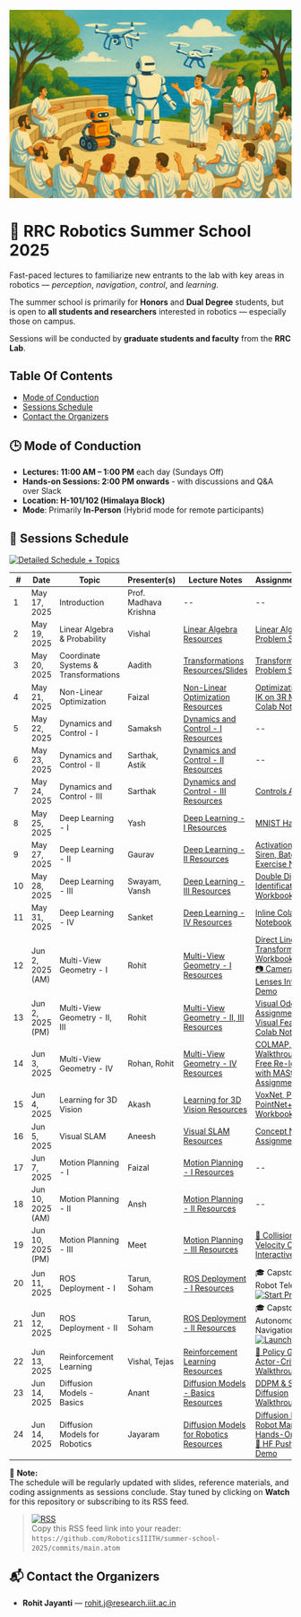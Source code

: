 <p align="center">
  <img src="assets/rrc-ss-25-banner.png" alt="RRC Summer School 2025 Banner" width="600"/>
</p>

# 🦾 RRC Robotics Summer School 2025

Fast-paced lectures to familiarize new entrants to the lab with key areas in robotics — _perception_, _navigation_, _control_, and _learning_.

The summer school is primarily for **Honors** and **Dual Degree** students, but is open to **all students and researchers** interested in robotics — especially those on campus.

Sessions will be conducted by **graduate students and faculty** from the **RRC Lab**.


## Table Of Contents
* [Mode of Conduction](#🕒-mode-of-conduction)
* [Sessions Schedule](#📅-sessions-schedule)
* [Contact the Organizers](#📬-contact-the-organizers)

## 🕒 Mode of Conduction
- **Lectures: 11:00 AM – 1:00 PM** each day (Sundays Off) 
- **Hands-on Sessions: 2:00 PM onwards** - with discussions and Q&A over Slack
- **Location: H-101/102 (Himalaya Block)** 
- **Mode**: Primarily **In-Person** (Hybrid mode for remote participants)


## 📅 Sessions Schedule
[![Detailed Schedule + Topics](https://img.shields.io/badge/View%20Detailed%20Schedule%20%2B%20Topics-Google%20Sheets-34A853?logo=google-sheets&logoColor=white&style=flat-square)](https://docs.google.com/spreadsheets/d/1qjU-zWitD6S8JJlbWS90PVDoHJdfmojjqB4BuxkT4w8/edit?usp=sharing)


| #  | Date         | Topic                             | Presenter(s)                       | Lecture Notes | Assignments/Demos |
|----|--------------|-----------------------------------|------------------------------------|---------------|-------------|
| 1  | May 17, 2025 | Introduction                      | Prof. Madhava Krishna              | --            | --          |
| 2  | May 19, 2025 | Linear Algebra & Probability      | Vishal |[Linear Algebra Resources](lectures/02-linear-algebra-probability/README.md) | [Linear Algebra Problem Set](lectures/02-linear-algebra-probability/lec-02-linear-algebra-problems.pdf) |
| 3  | May 20, 2025 | Coordinate Systems & Transformations | Aadith | [Transformations Resources/Slides](lectures/03-coord-systems-transformations/README.md) | [Transformations Problem Set](lectures/03-coord-systems-transformations/lec-03-transforms-assignment.pdf) | [Lecture Slides](lectures/03-coord-systems-transformations/lec-03-transforms-slides.pdf) |
| 4  | May 21, 2025 | Non-Linear Optimization           | Faizal                             | [Non-Linear Optimization Resources](lectures/04-non-linear-optimization/README.md)              |    [Optimization through IK on 3R Manipulator Colab Notebook](https://colab.research.google.com/drive/1KoL1K9w3FtYSm9gJYajri4OdVuCEhC7x?usp=sharing)         |
| 5  | May 22, 2025 | Dynamics and Control - I          | Samaksh            |      [Dynamics and Control - I Resources](lectures/05-dynamics-control-1/README.md)         |     --        |
| 6  | May 23, 2025 | Dynamics and Control - II         | Sarthak, Astik           |   [Dynamics and Control - II Resources](lectures/06-dynamics-control-2/README.md)             |    --         |
| 7  | May 24, 2025 | Dynamics and Control - III        | Sarthak           |   [Dynamics and Control - III Resources](lectures/07-dynamics-control-3/README.md)             |    [Controls Assignment](lectures/07-dynamics-control-3/README.md#-assignment)         |
| 8  | May 25, 2025 | Deep Learning - I                 | Yash                               |    [Deep Learning - I Resources](lectures/08-deep-learning-1/README.md)           |  [MNIST Hands-on](lectures/08-deep-learning-1/README.md#-assignment)           |
| 9  | May 27, 2025 | Deep Learning - II                | Gaurav                             |   [Deep Learning - II Resources](lectures/09-deep-learning-2/README.md)            |  [Activation Functions, Siren, Batch Norm Exercise Notebooks](lectures/09-deep-learning-2/README.md#-assignment)            |
| 10 | May 28, 2025 | Deep Learning - III               | Swayam, Vansh                      | [Deep Learning - III Resources](lectures/10-deep-learning-3/README.md) | [Double Digit Identification Colab Workbook](https://colab.research.google.com/drive/18txr34ybFEwosnieoRhWLT6hgZ204_wL) |
| 11 | May 31, 2025 | Deep Learning - IV                | Sanket                             |     [Deep Learning - IV Resources](lectures/11-deep-learning-4/README.md)          |    [Inline Colab Notebooks](lectures/11-deep-learning-4/README.md#-assignmenthands-on)          |
| 12 | Jun 2, 2025 (AM)  | Multi-View Geometry - I      | Rohit                              | [Multi-View Geometry - I Resources](lectures/12-mvg-1/README.md)              |  [Direct Linear Transform Exercise Workbook](lectures/12-mvg-1/direct-linear-transform.ipynb) <br> [📷 Cameras and Lenses Interactive Demo](https://ciechanow.ski/cameras-and-lenses/)          |
| 13 | Jun 2, 2025 (PM)  | Multi-View Geometry - II, III| Rohit                              |    [Multi-View Geometry - II, III Resources](lectures/13-mvg-2-3/README.md)           |     [Visual Odometry Assignment](lectures/13-mvg-2-3/visual_odometry_problem_set.pdf) <br> [Visual Features Colab Notebook](https://colab.research.google.com/drive/1NPN8j9mH9b2eiZPVPJRF8-T2OOuwWwxy?usp=sharing)|
| 14 | Jun 3, 2025  | Multi-View Geometry - IV          | Rohan, Rohit                       |     [Multi-View Geometry - IV Resources](lectures/14-mvg-4/README.md)          |     [COLMAP, HLoc Walkthrough, Map-Free Re-localization with MASt3R Assignment](lectures/14-mvg-4/README.md#-assignments)       |
| 15 | Jun 4, 2025  | Learning for 3D Vision            | Akash                              |    [Learning for 3D Vision Resources](lectures/15-learning-3d-vision/README.md)             |     [VoxNet, PointNet, PointNet++ Colab Workbooks](lectures/15-learning-3d-vision/README.md#-hands-on-workbooks)        |
| 16 | Jun 5, 2025  | Visual SLAM                       | Aneesh                             |  [Visual SLAM Resources](lectures/16-visual-slam/README.md)             |  [Concept Nodes Assignment](lectures/16-visual-slam/README.md#-assignment)           |
| 17 | Jun 7, 2025  | Motion Planning - I               | Faizal                             |     [Motion Planning - I Resources](lectures/17-motion-planning-1/README.md)          |     --        |
| 18 | Jun 10, 2025 (AM)  | Motion Planning - II        | Ansh                     |   [Motion Planning - II Resources](lectures/18-motion-planning-2/README.md)             |     --        |
| 19 | Jun 10, 2025 (PM) | Motion Planning - III        | Meet                     |     [Motion Planning - III Resources](lectures/19-motion-planning-3/README.md)           |   [🚀 Collision Cones & Velocity Obstacles Interactive Demo](https://roboticsiiith.github.io/summer-school-2025/demos/lec-19-collision-cones-vo/)|
| 20 | Jun 11, 2025 | ROS Deployment - I                           | Tarun, Soham                       |    [ROS Deployment - I Resources](lectures/20-ros-deployment-1/README.md)       | 🎓 Capstone 1/2 <br> Robot Tele-operation <br> [![Start Project](https://img.shields.io/badge/Start-Project-blue?logo=ros&logoColor=white)](lectures/20-ros-deployment-1/README.md#-capstone-project---part-1)|
| 21 | Jun 12, 2025 | ROS Deployment - II                          | Tarun, Soham                       | [ROS Deployment - II Resources](lectures/21-ros-deployment-2/README.md)       | 🎓 Capstone 2/2 <br> Autonomous Navigation <br> [![Launch](https://img.shields.io/badge/Start-Project-blue?logo=ros&logoColor=white)](lectures/21-ros-deployment-2/README.md#-capstone-project---part-2) |
| 22 | Jun 13, 2025 | Reinforcement Learning            | Vishal, Tejas             |    [Reinforcement Learning Resources](lectures/22-reinforcement-learning/README.md)           |     [🧠 Policy Gradient & Actor-Critic Colab Walkthrough](https://colab.research.google.com/drive/1TWPHz3udlKqsdSyMvTiZG9Y5P7VrY3gH?usp=sharing)        |
| 23 | Jun 14, 2025 | Diffusion Models - Basics         | Anant              |     [Diffusion Models - Basics Resources](lectures/23-diffusion-basics/README.md)          |     [DDPM & Stable Diffusion Walkthroughs](lectures/23-diffusion-basics/README.md#-assignment)       |
| 24 | Jun 14, 2025 | Diffusion Models for Robotics     | Jayaram            |    [Diffusion Models for Robotics  Resources](lectures/24-diffusion-robotics/README.md)          |  [Diffusion Policy for Robot Manipulation Hands-On Colab](https://colab.research.google.com/drive/1gxdkgRVfM55zihY9TFLja97cSVZOZq2B?usp=sharing) <br> [🤗 HF Push Task Demo](https://huggingface.co/lerobot/diffusion_pusht)|

📌 **Note:**  
The schedule will be regularly updated with slides, reference materials, and coding assignments as sessions conclude. Stay tuned by clicking on **Watch** for this repository or subscribing to its RSS feed.

> [![RSS](https://img.shields.io/badge/RSS-feed-orange?logo=rss&style=flat-square)](#)  
> Copy this RSS feed link into your reader:  
> `https://github.com/RoboticsIIITH/summer-school-2025/commits/main.atom`


## 📬 Contact the Organizers
- **Rohit Jayanti** — [rohit.j@research.iiit.ac.in](mailto:rohit.j@research.iiit.ac.in)